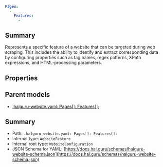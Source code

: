 <!--
title: Features[]
version: DEBUG
generated: true
date: 2025-04-06
node: This file is generated by the command-line program: `halguru manual --generate-docs`
-->


```yaml
Pages:
  -
    Features:
      -
```

## Summary

Represents a specific feature of a website that can be targeted during web scraping. This includes the ability to identify and extract corresponding data by configuring properties such as tag names, regex patterns, XPath expressions, and HTML-processing parameters.

## Properties


## Parent models

* [.halguru-website.yaml: Pages[]: Features[]:]((website)-pages-list-features-list.md)
## Summary

* Path: `.halguru-website.yaml: Pages[]: Features[]:`
* Internal type: `WebsiteFeature`
* Internal root type: `WebsiteConfiguration`
* JSON Schema for YAML: [https://docs.hal.guru/schemas/halguru-website-schema.json](https://docs.hal.guru/schemas/halguru-website-schema.json)
